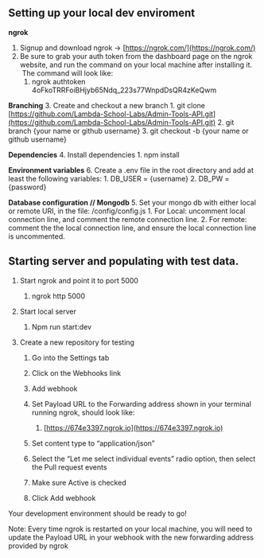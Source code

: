 ## Setting up your local dev enviroment

**ngrok**
1. Signup and download ngrok -&gt; [https://ngrok.com/](https://ngrok.com/) 
2. Be sure to grab your auth token from the dashboard page on the ngrok website, and run the command on your local machine after installing it.  The command will look like:  
    1.  ngrok authtoken 4oFkoTRRFoiBHjyb65Ndq_223s77WnpdDsQR4zKeQwm 

**Branching**
3. Create and checkout a new branch 
    1. git clone [https://github.com/Lambda-School-Labs/Admin-Tools-API.git](https://github.com/Lambda-School-Labs/Admin-Tools-API.git) 
    2. git branch {your name or github username} 
    3. git checkout -b {your name or github username} 

**Dependencies**
4. Install dependencies 
    1. npm install 

**Environment variables**
6. Create a .env file in the root directory and add at least the following variables:
    1. DB_USER = {username}
    2. DB_PW = {password}

**Database configuration // Mongodb**
5. Set your mongo db with either local or remote URI, in the file: /config/config.js
    1. For Local: uncomment local connection line, and comment the remote connection line.
    2. For remote: comment the the local connection line, and ensure the local connection line is uncommented.

## Starting server and populating with test data.

1. Start ngrok and point it to port 5000 
    1. ngrok http 5000 

2. Start local server 
    1. Npm run start:dev 

3. Create a new repository for testing  
    1. Go into the Settings tab 
    2. Click on the Webhooks link 
    3. Add webhook 
    4. Set Payload URL to the Forwarding address shown in your terminal running ngrok, should look like:  
        1. [https://674e3397.ngrok.io](https://674e3397.ngrok.io) 

    5. Set content type to “application/json” 
    6. Select the “Let me select individual events” radio option, then select the Pull request events 
    7. Make sure Active is checked 
    8. Click Add webhook 

Your development environment should be ready to go!


Note: Every time ngrok is restarted on your local machine, you will need to update the Payload URL in your webhook with the new forwarding address provided by ngrok